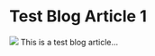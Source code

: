 # Test Blog Article 1
![](https://vachanmn.is-a.dev/BlogPosts/test-blog-article-1/scenes.jpg)
This is a test blog article...

